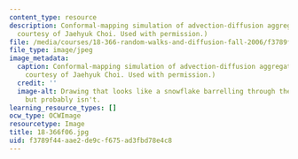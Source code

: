 ```yaml
---
content_type: resource
description: Conformal-mapping simulation of advection-diffusion aggregation. (Image
  courtesy of Jaehyuk Choi. Used with permission.)
file: /media/courses/18-366-random-walks-and-diffusion-fall-2006/f3789f44aae2de9cf675ad3fbd78e4c8_18-366f06.jpg
file_type: image/jpeg
image_metadata:
  caption: Conformal-mapping simulation of advection-diffusion aggregation. (Image
    courtesy of Jaehyuk Choi. Used with permission.)
  credit: ''
  image-alt: Drawing that looks like a snowflake barrelling through the atmosphere
    but probably isn't.
learning_resource_types: []
ocw_type: OCWImage
resourcetype: Image
title: 18-366f06.jpg
uid: f3789f44-aae2-de9c-f675-ad3fbd78e4c8
---
```

